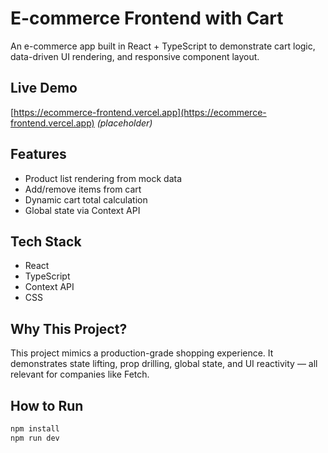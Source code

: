 # E-commerce Frontend with Cart

An e-commerce app built in React + TypeScript to demonstrate cart logic, data-driven UI rendering, and responsive component layout.

## Live Demo
[https://ecommerce-frontend.vercel.app](https://ecommerce-frontend.vercel.app) *(placeholder)*

## Features
- Product list rendering from mock data
- Add/remove items from cart
- Dynamic cart total calculation
- Global state via Context API

## Tech Stack
- React
- TypeScript
- Context API
- CSS

## Why This Project?
This project mimics a production-grade shopping experience. It demonstrates state lifting, prop drilling, global state, and UI reactivity — all relevant for companies like Fetch.

## How to Run
```bash
npm install
npm run dev
```
